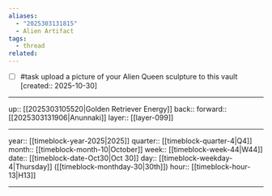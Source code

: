 ```yaml
---
aliases:
  - "2025303131815"
  - Alien Artifact
tags:
  - thread
related:
---
```


- [ ] #task upload a picture of your Alien Queen sculpture to this vault  [created:: 2025-10-30]

***

up:: [[2025303105520|Golden Retriever Energy]]
back:: 
forward:: [[2025303131906|Anunnaki]]
layer:: [[layer-099]]

***

year:: [[timeblock-year-2025|2025]]
quarter:: [[timeblock-quarter-4|Q4]]
month:: [[timeblock-month-10|October]]
week:: [[timeblock-week-44|W44]]
date:: [[timeblock-date-Oct30|Oct 30]]
day:: [[timeblock-weekday-4|Thursday]] ([[timeblock-monthday-30|30th]])
hour:: [[timeblock-hour-13|H13]]

***
